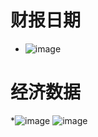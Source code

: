 # 财报日期
* ![image](https://github.com/user-attachments/assets/19182c5e-f6df-4e29-9a9e-ca031fd1636c)
# 经济数据
*![image](https://github.com/user-attachments/assets/d2f04a76-e711-4a6f-a292-c250a3e3108d)
![image](https://github.com/user-attachments/assets/f344257e-76c2-4300-afc2-3a2b9f9de8b4)

